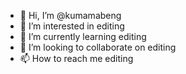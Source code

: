 - 👋 Hi, I’m @kumamabeng
- 👀 I’m interested in editing 
- 🌱 I’m currently learning editing
- 💞️ I’m looking to collaborate on editing
- 📫 How to reach me editing

<!---
kumamabeng/kumamabeng is a ✨ special ✨ repository because its `README.md` (this file) appears on your GitHub profile.
You can click the Preview link to take a look at your changes.
--->
